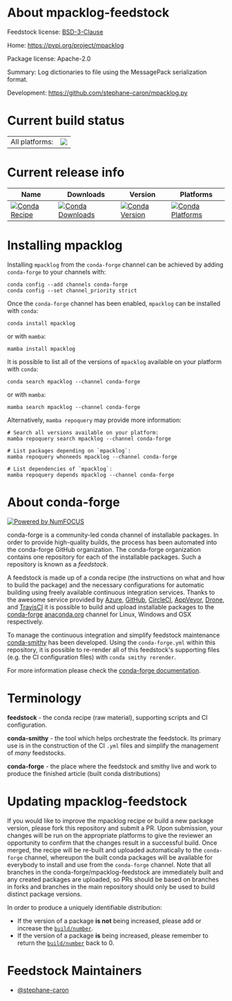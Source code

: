 About mpacklog-feedstock
========================

Feedstock license: [BSD-3-Clause](https://github.com/conda-forge/mpacklog-feedstock/blob/main/LICENSE.txt)

Home: https://pypi.org/project/mpacklog

Package license: Apache-2.0

Summary: Log dictionaries to file using the MessagePack serialization format.

Development: https://github.com/stephane-caron/mpacklog.py

Current build status
====================


<table><tr><td>All platforms:</td>
    <td>
      <a href="https://dev.azure.com/conda-forge/feedstock-builds/_build/latest?definitionId=22482&branchName=main">
        <img src="https://dev.azure.com/conda-forge/feedstock-builds/_apis/build/status/mpacklog-feedstock?branchName=main">
      </a>
    </td>
  </tr>
</table>

Current release info
====================

| Name | Downloads | Version | Platforms |
| --- | --- | --- | --- |
| [![Conda Recipe](https://img.shields.io/badge/recipe-mpacklog-green.svg)](https://anaconda.org/conda-forge/mpacklog) | [![Conda Downloads](https://img.shields.io/conda/dn/conda-forge/mpacklog.svg)](https://anaconda.org/conda-forge/mpacklog) | [![Conda Version](https://img.shields.io/conda/vn/conda-forge/mpacklog.svg)](https://anaconda.org/conda-forge/mpacklog) | [![Conda Platforms](https://img.shields.io/conda/pn/conda-forge/mpacklog.svg)](https://anaconda.org/conda-forge/mpacklog) |

Installing mpacklog
===================

Installing `mpacklog` from the `conda-forge` channel can be achieved by adding `conda-forge` to your channels with:

```
conda config --add channels conda-forge
conda config --set channel_priority strict
```

Once the `conda-forge` channel has been enabled, `mpacklog` can be installed with `conda`:

```
conda install mpacklog
```

or with `mamba`:

```
mamba install mpacklog
```

It is possible to list all of the versions of `mpacklog` available on your platform with `conda`:

```
conda search mpacklog --channel conda-forge
```

or with `mamba`:

```
mamba search mpacklog --channel conda-forge
```

Alternatively, `mamba repoquery` may provide more information:

```
# Search all versions available on your platform:
mamba repoquery search mpacklog --channel conda-forge

# List packages depending on `mpacklog`:
mamba repoquery whoneeds mpacklog --channel conda-forge

# List dependencies of `mpacklog`:
mamba repoquery depends mpacklog --channel conda-forge
```


About conda-forge
=================

[![Powered by
NumFOCUS](https://img.shields.io/badge/powered%20by-NumFOCUS-orange.svg?style=flat&colorA=E1523D&colorB=007D8A)](https://numfocus.org)

conda-forge is a community-led conda channel of installable packages.
In order to provide high-quality builds, the process has been automated into the
conda-forge GitHub organization. The conda-forge organization contains one repository
for each of the installable packages. Such a repository is known as a *feedstock*.

A feedstock is made up of a conda recipe (the instructions on what and how to build
the package) and the necessary configurations for automatic building using freely
available continuous integration services. Thanks to the awesome service provided by
[Azure](https://azure.microsoft.com/en-us/services/devops/), [GitHub](https://github.com/),
[CircleCI](https://circleci.com/), [AppVeyor](https://www.appveyor.com/),
[Drone](https://cloud.drone.io/welcome), and [TravisCI](https://travis-ci.com/)
it is possible to build and upload installable packages to the
[conda-forge](https://anaconda.org/conda-forge) [anaconda.org](https://anaconda.org/)
channel for Linux, Windows and OSX respectively.

To manage the continuous integration and simplify feedstock maintenance
[conda-smithy](https://github.com/conda-forge/conda-smithy) has been developed.
Using the ``conda-forge.yml`` within this repository, it is possible to re-render all of
this feedstock's supporting files (e.g. the CI configuration files) with ``conda smithy rerender``.

For more information please check the [conda-forge documentation](https://conda-forge.org/docs/).

Terminology
===========

**feedstock** - the conda recipe (raw material), supporting scripts and CI configuration.

**conda-smithy** - the tool which helps orchestrate the feedstock.
                   Its primary use is in the construction of the CI ``.yml`` files
                   and simplify the management of *many* feedstocks.

**conda-forge** - the place where the feedstock and smithy live and work to
                  produce the finished article (built conda distributions)


Updating mpacklog-feedstock
===========================

If you would like to improve the mpacklog recipe or build a new
package version, please fork this repository and submit a PR. Upon submission,
your changes will be run on the appropriate platforms to give the reviewer an
opportunity to confirm that the changes result in a successful build. Once
merged, the recipe will be re-built and uploaded automatically to the
`conda-forge` channel, whereupon the built conda packages will be available for
everybody to install and use from the `conda-forge` channel.
Note that all branches in the conda-forge/mpacklog-feedstock are
immediately built and any created packages are uploaded, so PRs should be based
on branches in forks and branches in the main repository should only be used to
build distinct package versions.

In order to produce a uniquely identifiable distribution:
 * If the version of a package **is not** being increased, please add or increase
   the [``build/number``](https://docs.conda.io/projects/conda-build/en/latest/resources/define-metadata.html#build-number-and-string).
 * If the version of a package **is** being increased, please remember to return
   the [``build/number``](https://docs.conda.io/projects/conda-build/en/latest/resources/define-metadata.html#build-number-and-string)
   back to 0.

Feedstock Maintainers
=====================

* [@stephane-caron](https://github.com/stephane-caron/)

